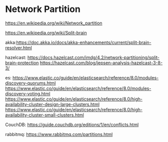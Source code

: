 # Network Partition

https://en.wikipedia.org/wiki/Network_partition

https://en.wikipedia.org/wiki/Split-brain

akka:https://doc.akka.io/docs/akka-enhancements/current/split-brain-resolver.html

hazelcast:
https://docs.hazelcast.com/imdg/4.2/network-partitioning/split-brain-protection
https://hazelcast.com/blog/jepsen-analysis-hazelcast-3-8-3/

es:
https://www.elastic.co/guide/en/elasticsearch/reference/8.0/modules-discovery-quorums.html
https://www.elastic.co/guide/en/elasticsearch/reference/8.0/modules-discovery-voting.html
https://www.elastic.co/guide/en/elasticsearch/reference/8.0/high-availability-cluster-design-large-clusters.html
https://www.elastic.co/guide/en/elasticsearch/reference/8.0/high-availability-cluster-small-clusters.html

CouchDB:
https://guide.couchdb.org/editions/1/en/conflicts.html

rabbitmq:
https://www.rabbitmq.com/partitions.html